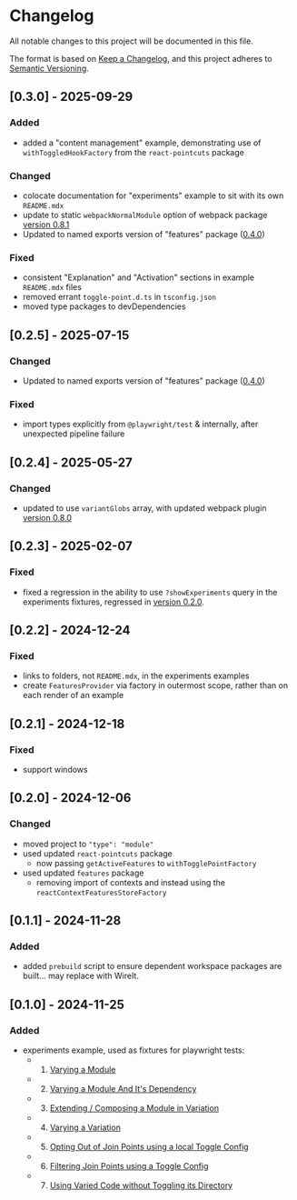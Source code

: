 # Changelog

All notable changes to this project will be documented in this file.

The format is based on [Keep a Changelog](https://keepachangelog.com/en/1.0.0/),
and this project adheres to [Semantic Versioning](https://semver.org/spec/v2.0.0.html).

## [0.3.0] - 2025-09-29

### Added

- added a "content management" example, demonstrating use of `withToggledHookFactory` from the `react-pointcuts` package

### Changed

- colocate documentation for "experiments" example to sit with its own `README.mdx`
- update to static `webpackNormalModule` option of webpack package [version 0.8.1](../../../packages/webpack/docs/CHANGELOG.md#081---2025-07-27)
- Updated to named exports version of "features" package ([0.4.0](../../../packages/features/docs/CHANGELOG.md#040---2025-07-15))

### Fixed

- consistent "Explanation" and "Activation" sections in example `README.mdx` files
- removed errant `toggle-point.d.ts` in `tsconfig.json`
- moved type packages to devDependencies

## [0.2.5] - 2025-07-15

### Changed

- Updated to named exports version of "features" package ([0.4.0](../../../packages/features/docs/CHANGELOG.md#040---2025-07-15))

### Fixed

- import types explicitly from `@playwright/test` & internally, after unexpected pipeline failure

## [0.2.4] - 2025-05-27

### Changed

- updated to use `variantGlobs` array, with updated webpack plugin [version 0.8.0](../../../packages/webpack/docs/CHANGELOG.md#080---2025-05-27)

## [0.2.3] - 2025-02-07

### Fixed

- fixed a regression in the ability to use `?showExperiments` query in the experiments fixtures, regressed in [version 0.2.0](#020---2024-12-06).

## [0.2.2] - 2024-12-24

### Fixed

- links to folders, not `README.mdx`, in the experiments examples
- create `FeaturesProvider` via factory in outermost scope, rather than on each render of an example

## [0.2.1] - 2024-12-18

### Fixed

- support windows

## [0.2.0] - 2024-12-06

### Changed

- moved project to `"type": "module"`
- used updated `react-pointcuts` package
  - now passing `getActiveFeatures` to `withTogglePointFactory`
- used updated `features` package
  - removing import of contexts and instead using the `reactContextFeaturesStoreFactory`

## [0.1.1] - 2024-11-28

### Added

- added `prebuild` script to ensure dependent workspace packages are built...  may replace with WireIt.

## [0.1.0] - 2024-11-25

### Added

- experiments example, used as fixtures for playwright tests:
  - 1. [Varying a Module](./src/app/fixtures/experiments/1-varied-component/README.mdx)
  - 2. [Varying a Module And It's Dependency](./src/app/fixtures/experiments/2-variant-with-name-matched-dependency/README.mdx)
  - 3. [Extending / Composing a Module in Variation](./src/app/fixtures/experiments/3-varied-component-extending-control/README.mdx)
  - 4. [Varying a Variation](./src/app/fixtures/experiments/4-varied-variant/README.mdx)
  - 5. [Opting Out of Join Points using a local Toggle Config](./src/app/fixtures/experiments/5-toggle-config-opt-out/README.mdx)
  - 6. [Filtering Join Points using a Toggle Config](./src/app/fixtures/experiments/6-toggle-config-variant-filter-same-directory/README.mdx)
  - 7. [Using Varied Code without Toggling its Directory](./src/app/fixtures/experiments/7-toggle-config-variant-filter-alternate-directory/README.mdx)

